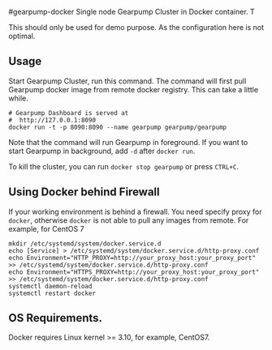 #gearpump-docker
Single node Gearpump Cluster in Docker container. T

This should only be used for demo purpose. As the configuration here is not optimal. 
 
## Usage
Start Gearpump Cluster, run this command. The command will first pull Gearpump docker image from remote docker registry. This can take a little while. 
```
# Gearpump Dashboard is served at 
#  http://127.0.0.1:8090
docker run -t -p 8090:8090 --name gearpump gearpump/gearpump
```
Note that the command will run Gearpump in foreground. If you want to start Gearpump in background, add `-d` after `docker run`.

To kill the cluster, you can run `docker stop gearpump` or press `CTRL+C`.

## Using Docker behind Firewall
If your working environment is behind a firewall. You need specify proxy for `docker`, otherwise `docker` is not able to pull any images from remote.
For example, for CentOS 7
```
mkdir /etc/systemd/system/docker.service.d
echo [Service] > /etc/systemd/system/docker.service.d/http-proxy.conf
echo Environment="HTTP_PROXY=http://your_proxy_host:your_proxy_port" >> /etc/systemd/system/docker.service.d/http-proxy.conf
echo Environment="HTTPS_PROXY=http://your_proxy_host:your_proxy_port" >> /etc/systemd/system/docker.service.d/http-proxy.conf
systemctl daemon-reload
systemctl restart docker
```

## OS Requirements.
Docker requires Linux kernel >= 3.10, for example, CentOS7.
